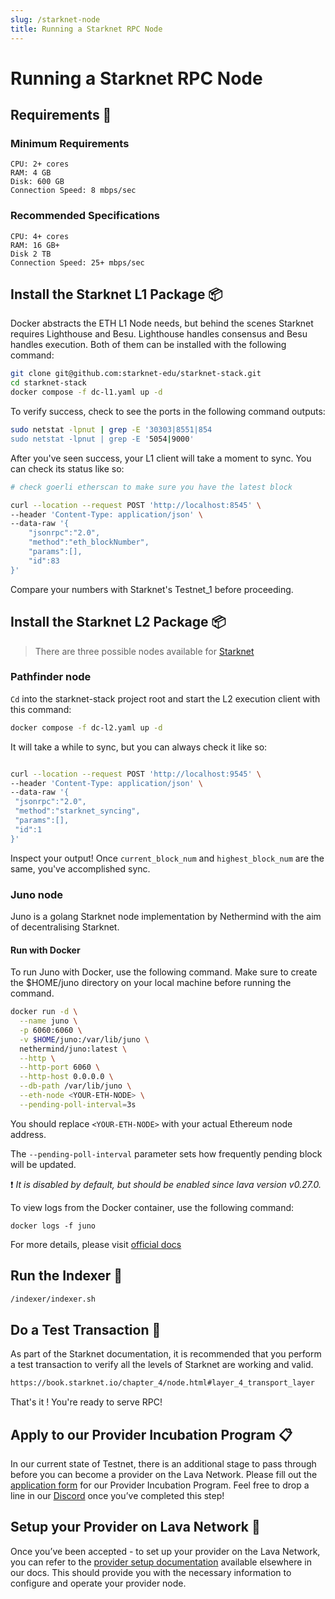 ```yaml
---
slug: /starknet-node
title: Running a Starknet RPC Node
---
```


# Running a Starknet RPC Node

## Requirements 📄

### Minimum Requirements

    CPU: 2+ cores
    RAM: 4 GB
    Disk: 600 GB
    Connection Speed: 8 mbps/sec

### Recommended Specifications

    CPU: 4+ cores
    RAM: 16 GB+
    Disk 2 TB
    Connection Speed: 25+ mbps/sec


##  Install the Starknet L1 Package 📦 

Docker abstracts the ETH L1 Node needs, but behind the scenes Starknet requires Lighthouse and Besu. Lighthouse handles consensus and Besu handles execution. Both of them can be installed with the following command:

```bash
git clone git@github.com:starknet-edu/starknet-stack.git
cd starknet-stack
docker compose -f dc-l1.yaml up -d
```

To verify success, check to see the ports in the following command outputs:

```bash
sudo netstat -lpnut | grep -E '30303|8551|854
sudo netstat -lpnut | grep -E '5054|9000'
```

After you've seen success, your L1 client will take a moment to sync. You can check its status like so:

```bash
# check goerli etherscan to make sure you have the latest block

curl --location --request POST 'http://localhost:8545' \
--header 'Content-Type: application/json' \
--data-raw '{
    "jsonrpc":"2.0",
    "method":"eth_blockNumber",
    "params":[],
    "id":83
}'
```

Compare your numbers with Starknet's Testnet_1 before proceeding.

## Install the Starknet L2 Package 📦

> There are three possible nodes available for [Starknet](https://www.starknet.io/en/ecosystem/fullnodes-and-rpc-services)

### Pathfinder node
`Cd` into the starknet-stack project root and start the L2 execution client with this command:

```bash
docker compose -f dc-l2.yaml up -d
```

It will take a while to sync, but you can always check it like so:

```bash

curl --location --request POST 'http://localhost:9545' \
--header 'Content-Type: application/json' \
--data-raw '{
 "jsonrpc":"2.0",
 "method":"starknet_syncing",
 "params":[],
 "id":1
}'
```

Inspect your output! Once `current_block_num` and `highest_block_num` are the same, you've accomplished sync.

### Juno node
Juno is a golang Starknet node implementation by Nethermind with the aim of decentralising Starknet.

#### Run with Docker
To run Juno with Docker, use the following command. Make sure to create the $HOME/juno directory on your local machine before running the command.

```bash
docker run -d \
  --name juno \
  -p 6060:6060 \
  -v $HOME/juno:/var/lib/juno \
  nethermind/juno:latest \
  --http \
  --http-port 6060 \
  --http-host 0.0.0.0 \
  --db-path /var/lib/juno \
  --eth-node <YOUR-ETH-NODE> \
  --pending-poll-interval=3s
```

You should replace ```<YOUR-ETH-NODE>``` with your actual Ethereum node address.

The ```--pending-poll-interval``` parameter sets how frequently pending block will be updated.

❗ _It is disabled by default, but should be enabled since lava version v0.27.0._

To view logs from the Docker container, use the following command:

```docker logs -f juno```

For more details, please visit [official docs](https://github.com/NethermindEth/juno)

## Run the Indexer  🏃

```bash
/indexer/indexer.sh
```

## Do a Test Transaction 💸 

As part of the Starknet documentation, it is recommended that you perform a test transaction to verify all the levels of Starknet are working and valid.

```bash
https://book.starknet.io/chapter_4/node.html#layer_4_transport_layer
```

That's it ! You're ready to serve RPC!

## Apply to our Provider Incubation Program 📋

In our current state of Testnet, there is an additional stage to pass through before you can become a provider on the Lava Network. Please fill out the [application form](https://lavanet.typeform.com/to/ORi3A13v?utm_source=becoming-a-lava-provider-for-starknet&utm_medium=docs&utm_campaign=starknet-pre-grant) for our Provider Incubation Program. Feel free to drop a line in our [Discord](https://discord.gg/UxujNZbW) once you’ve completed this step!

## Setup your Provider on Lava Network 🌋

Once you’ve been accepted - to set up your provider on the Lava Network, you can refer to the [provider setup documentation](https://docs.lavanet.xyz/provider-setup?utm_source=running-a-starknet-rpc-node&utm_medium=docs&utm_campaign=starknet-pre-grant) available elsewhere in our docs. This should provide you with the necessary information to configure and operate your provider node.